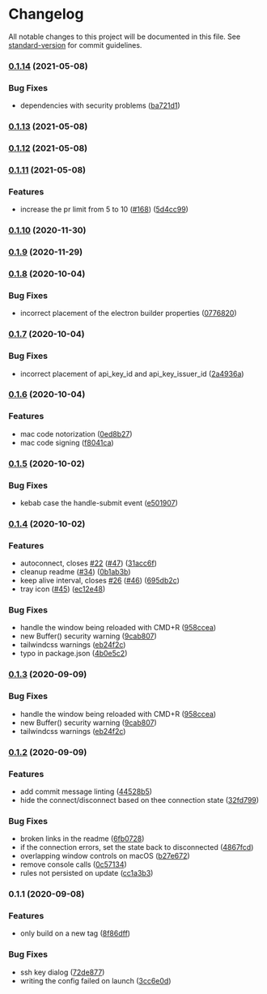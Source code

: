 # Changelog

All notable changes to this project will be documented in this file. See [standard-version](https://github.com/conventional-changelog/standard-version) for commit guidelines.

### [0.1.14](https://github.com/ThePixelDeveloper/tunnel-boring-masshine/compare/v0.1.13...v0.1.14) (2021-05-08)


### Bug Fixes

* dependencies with security problems ([ba721d1](https://github.com/ThePixelDeveloper/tunnel-boring-masshine/commit/ba721d1307f0f9dea08816c9c494efecb876ceb2))

### [0.1.13](https://github.com/ThePixelDeveloper/tunnel-boring-masshine/compare/v0.1.12...v0.1.13) (2021-05-08)

### [0.1.12](https://github.com/ThePixelDeveloper/tunnel-boring-masshine/compare/v0.1.11...v0.1.12) (2021-05-08)

### [0.1.11](https://github.com/ThePixelDeveloper/tunnel-boring-masshine/compare/v0.1.10...v0.1.11) (2021-05-08)


### Features

* increase the pr limit from 5 to 10 ([#168](https://github.com/ThePixelDeveloper/tunnel-boring-masshine/issues/168)) ([5d4cc99](https://github.com/ThePixelDeveloper/tunnel-boring-masshine/commit/5d4cc99882766c4644cad90c3bebb544e42ad2d3))

### [0.1.10](https://github.com/ThePixelDeveloper/tunnel-boring-masshine/compare/v0.1.9...v0.1.10) (2020-11-30)

### [0.1.9](https://github.com/ThePixelDeveloper/tunnel-boring-masshine/compare/v0.1.8...v0.1.9) (2020-11-29)

### [0.1.8](https://github.com/ThePixelDeveloper/tunnel-boring-masshine/compare/v0.1.7...v0.1.8) (2020-10-04)


### Bug Fixes

* incorrect placement of the electron builder properties ([0776820](https://github.com/ThePixelDeveloper/tunnel-boring-masshine/commit/07768206d10ba3415f770f15b110de7adcb13b5d))

### [0.1.7](https://github.com/ThePixelDeveloper/tunnel-boring-masshine/compare/v0.1.6...v0.1.7) (2020-10-04)


### Bug Fixes

* incorrect placement of api_key_id and api_key_issuer_id ([2a4936a](https://github.com/ThePixelDeveloper/tunnel-boring-masshine/commit/2a4936ae7d2e8f09a9eeb9c5fcf01c988a6e4643))

### [0.1.6](https://github.com/ThePixelDeveloper/tunnel-boring-masshine/compare/v0.1.5...v0.1.6) (2020-10-04)


### Features

* mac code notorization ([0ed8b27](https://github.com/ThePixelDeveloper/tunnel-boring-masshine/commit/0ed8b274dce79bf35f9180ced6ce21b687d7ddc1))
* mac code signing ([f8041ca](https://github.com/ThePixelDeveloper/tunnel-boring-masshine/commit/f8041ca3eee7fd06ae954e2b81079ad1d5421c88))

### [0.1.5](https://github.com/ThePixelDeveloper/tunnel-boring-masshine/compare/v0.1.4...v0.1.5) (2020-10-02)


### Bug Fixes

* kebab case the handle-submit event ([e501907](https://github.com/ThePixelDeveloper/tunnel-boring-masshine/commit/e501907b5827d7e1745d00b4a9bb6862f2b2d116))

### [0.1.4](https://github.com/ThePixelDeveloper/tunnel-boring-masshine/compare/v0.1.2...v0.1.4) (2020-10-02)


### Features

* autoconnect, closes [#22](https://github.com/ThePixelDeveloper/tunnel-boring-masshine/issues/22) ([#47](https://github.com/ThePixelDeveloper/tunnel-boring-masshine/issues/47)) ([31acc6f](https://github.com/ThePixelDeveloper/tunnel-boring-masshine/commit/31acc6f9ef29efb1b712e5feb211e2fc48992e78))
* cleanup readme ([#34](https://github.com/ThePixelDeveloper/tunnel-boring-masshine/issues/34)) ([0b1ab3b](https://github.com/ThePixelDeveloper/tunnel-boring-masshine/commit/0b1ab3b87210f757c6477a8b4c411730c7aa45f0))
* keep alive interval, closes [#26](https://github.com/ThePixelDeveloper/tunnel-boring-masshine/issues/26) ([#46](https://github.com/ThePixelDeveloper/tunnel-boring-masshine/issues/46)) ([695db2c](https://github.com/ThePixelDeveloper/tunnel-boring-masshine/commit/695db2c40c765bb4feb1c0dd60419a1907fa3ea6))
* tray icon ([#45](https://github.com/ThePixelDeveloper/tunnel-boring-masshine/issues/45)) ([ec12e48](https://github.com/ThePixelDeveloper/tunnel-boring-masshine/commit/ec12e48f3088a935dfc37d796ba0cbc40bcd3c17))


### Bug Fixes

* handle the window being reloaded with CMD+R ([958ccea](https://github.com/ThePixelDeveloper/tunnel-boring-masshine/commit/958ccea3f423cd96b68e7a0629e544351e989652))
* new Buffer() security warning ([9cab807](https://github.com/ThePixelDeveloper/tunnel-boring-masshine/commit/9cab8071a76d96c44ac23a93ab9f15f071fe5e67))
* tailwindcss warnings ([eb24f2c](https://github.com/ThePixelDeveloper/tunnel-boring-masshine/commit/eb24f2ceef40bf72f36b3ccf39108f24be18481d))
* typo in package.json ([4b0e5c2](https://github.com/ThePixelDeveloper/tunnel-boring-masshine/commit/4b0e5c299033d1971d15cc5139a11c7b3e62bfd6))

### [0.1.3](https://github.com/ThePixelDeveloper/tunnel-boring-masshine/compare/v0.1.2...v0.1.3) (2020-09-09)

### Bug Fixes

- handle the window being reloaded with CMD+R ([958ccea](https://github.com/ThePixelDeveloper/tunnel-boring-masshine/commit/958ccea3f423cd96b68e7a0629e544351e989652))
- new Buffer() security warning ([9cab807](https://github.com/ThePixelDeveloper/tunnel-boring-masshine/commit/9cab8071a76d96c44ac23a93ab9f15f071fe5e67))
- tailwindcss warnings ([eb24f2c](https://github.com/ThePixelDeveloper/tunnel-boring-masshine/commit/eb24f2ceef40bf72f36b3ccf39108f24be18481d))

### [0.1.2](https://github.com/ThePixelDeveloper/tunnel-boring-masshine/compare/v0.1.1...v0.1.2) (2020-09-09)

### Features

- add commit message linting ([44528b5](https://github.com/ThePixelDeveloper/tunnel-boring-masshine/commit/44528b50c66db02b0b4d752e4c7160bfcb8b1602))
- hide the connect/disconnect based on thee connection state ([32fd799](https://github.com/ThePixelDeveloper/tunnel-boring-masshine/commit/32fd799f1f340882221ec301dd58bb69e8ae97be))

### Bug Fixes

- broken links in the readme ([6fb0728](https://github.com/ThePixelDeveloper/tunnel-boring-masshine/commit/6fb0728cc7ff4dcc8afab0a1252597beb9b723bc))
- if the connection errors, set the state back to disconnected ([4867fcd](https://github.com/ThePixelDeveloper/tunnel-boring-masshine/commit/4867fcd8ab71995b9476aeb44ca9e868d74979fe))
- overlapping window controls on macOS ([b27e672](https://github.com/ThePixelDeveloper/tunnel-boring-masshine/commit/b27e67213c9b873375634a29e1b2c3ddddcfa463))
- remove console calls ([0c57134](https://github.com/ThePixelDeveloper/tunnel-boring-masshine/commit/0c57134de09fd4d84a4258834f98654481831cfa))
- rules not persisted on update ([cc1a3b3](https://github.com/ThePixelDeveloper/tunnel-boring-masshine/commit/cc1a3b344730824ebc66dd3e4a7e2902f220e7b4))

### 0.1.1 (2020-09-08)

### Features

- only build on a new tag ([8f86dff](https://github.com/ThePixelDeveloper/tunnel-boring-masshine/commit/8f86dff1f77ebf8c749a6915db180b8472a8a47f))

### Bug Fixes

- ssh key dialog ([72de877](https://github.com/ThePixelDeveloper/tunnel-boring-masshine/commit/72de8775a8526a5da9a29e042032a468d5954b86))
- writing the config failed on launch ([3cc6e0d](https://github.com/ThePixelDeveloper/tunnel-boring-masshine/commit/3cc6e0d5354b5e6ee0f387e97f84b8e98a9c83a6))

